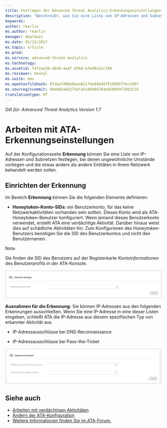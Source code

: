 ```yaml
---
title: Festlegen der Advanced Threat Analytics-Erkennungseinstellungen | Microsoft-Dokumentation
description: "Beschreibt, wie Sie eine Liste von IP-Adressen und Subnetzen konfigurieren, bei denen ungewöhnliche Umstände vorliegen und die anders als andere Entitäten in Ihrem Netzwerk behandelt werden sollen."
keywords: 
author: rkarlin
ms.author: rkarlin
manager: mbaldwin
ms.date: 01/23/2017
ms.topic: article
ms.prod: 
ms.service: advanced-threat-analytics
ms.technology: 
ms.assetid: f4f2ae30-4849-4a4f-8f6d-bfe99a32c746
ms.reviewer: bennyl
ms.suite: ems
ms.openlocfilehash: 831bafd08e0eea821fda94bd4f519d92ffec3397
ms.sourcegitcommit: 49e892a82275efa5146998764e850959f20d3216
translationtype: HT
---
```

*Gilt für: Advanced Threat Analytics Version 1.7*



# <a name="working-with-ata-detection-settings"></a>Arbeiten mit ATA-Erkennungseinstellungen
Auf der Konfigurationsseite **Erkennung** können Sie eine Liste von IP-Adressen und Subnetzen festlegen, bei denen ungewöhnliche Umstände vorliegen und die etwas anders als andere Entitäten in Ihrem Netzwerk behandelt werden sollen.

## <a name="setting-up-detection"></a>Einrichten der Erkennung
Im Bereich **Erkennung** können Sie die folgenden Elemente definieren:

-   **Honeytoken-Konto-SIDs:** ein Benutzerkonto, für das keine Netzwerkaktivitäten vorhanden sein sollten. Dieses Konto wird als ATA-Honeytoken-Benutzer konfiguriert. Wenn jemand dieses Benutzerkonto verwendet, erstellt ATA eine verdächtige Aktivität. Darüber hinaus weist dies auf schädliche Aktivitäten hin. Zum Konfigurieren des Honeytoken-Benutzers benötigen Sie die SID des Benutzerkontos und nicht den Benutzernamen.

>[!NOTE]
> Sie finden die SID des Benutzers auf der Registerkarte *Kontoinformationen* des Benutzerprofils in der ATA-Konsole.


![ATA detection settings honeytoken](media/ata-detection-settings-honeytoken-1.7.png)


**Ausnahmen für die Erkennung:** Sie können IP-Adressen aus den folgenden Erkennungen ausschließen. Wenn Sie eine IP-Adresse in eine dieser Listen eingeben, schließt ATA die IP-Adresse aus diesem spezifischen Typ von erkannter Aktivität aus.

-   IP-Adressausschlüsse bei DNS-Reconnaissance

-   IP-Adressausschlüsse bei Pass-the-Ticket

![ATA detection settings exclusions](media/ata-detection-settings-exclusions-1.7.png)


## <a name="see-also"></a>Siehe auch
- [Arbeiten mit verdächtigen Aktivitäten](working-with-suspicious-activities.md)
- [Ändern der ATA-Konfiguration](modifying-ata-configuration.md)
- [Weitere Informationen finden Sie im ATA-Forum.](https://social.technet.microsoft.com/Forums/security/home?forum=mata)
